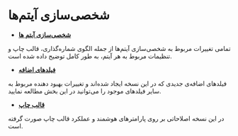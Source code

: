 
# شخصی‌سازی آیتم‌ها

- **[شخصی‌سازی آیتم ها](https://github.com/1stco/PayamGostarDocs/blob/master/releasenote/2.6.0/CustomizeItems/Customize.md)**

تمامی تغییرات مربوط به شخصی‌سازی آیتم‌ها از جمله الگوی شماره‌گذاری، قالب چاپ و تنظیمات مربوط به هر آیتم، به طور کامل توضیح داده شده است.

- **[فیلدهای اضافه](https://github.com/1stco/PayamGostarDocs/blob/master/releasenote/2.6.0/CustomizeItems/extrafields.md)**


فیلدهای اضافه‌ی جدیدی که در این نسخه ایجاد شده‌اند و تغییرات بهبود دهنده مربوط به سایر فیلدهای موجود را می‌توانید در این بخش مطالعه نمایید.

- **[قالب چاپ](https://github.com/1stco/PayamGostarDocs/blob/master/releasenote/2.6.0/CustomizeItems/PrintFormat.md)** 

در این نسخه اصلاحاتی بر روی پارامترهای هوشمند و عملکرد قالب چاپ صورت گرفته است.
